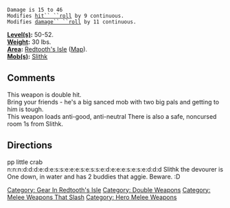 `Damage is 15 to 46`  
`Modifies `[`hit`` ``roll`](Hit_Roll "wikilink")` by 9 continuous.`  
`Modifies `[`damage`` ``roll`](Damage_Roll "wikilink")` by 11 continuous.`

**[Level(s)](Object_Level "wikilink"):** 50-52.  
**[Weight](Object_Weight "wikilink"):** 30 lbs.  
**[Area](:Category:_Areas "wikilink"):** [Redtooth's
Isle](:Category:_Redtooth's_Isle "wikilink")
([Map](Redtooth's_Isle_Map "wikilink")).  
**[Mob(s)](:Category:_Mobs "wikilink"):** [Slithk](Slithk "wikilink")  

## Comments

This weapon is double hit.  
Bring your friends - he's a big sanced mob with two big pals and getting
to him is tough.  
This weapon loads anti-good, anti-neutral There is also a safe,
noncursed room 1s from Slithk.

## Directions

pp little crab  
n:n:n:d:d:d:e:d:e:s:s:e:e:e:s:e:s:s:e:d:e:e:e:s:e:s:e:d:d:d Slithk the
devourer is One down, in water and has 2 buddies that aggie. Beware. :D

[Category: Gear In Redtooth's
Isle](Category:_Gear_In_Redtooth's_Isle "wikilink") [Category: Double
Weapons](Category:_Double_Weapons "wikilink") [Category: Melee Weapons
That Slash](Category:_Melee_Weapons_That_Slash "wikilink") [Category:
Hero Melee Weapons](Category:_Hero_Melee_Weapons "wikilink")
